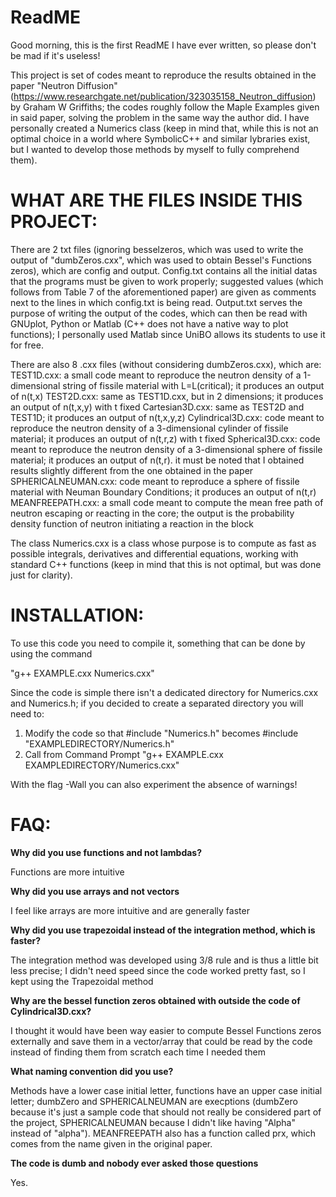 # ReadME
Good morning, this is the first ReadME I have ever written, so please don't be mad if it's useless!

This project is set of codes meant to reproduce the results obtained in the paper "Neutron Diffusion" (https://www.researchgate.net/publication/323035158_Neutron_diffusion) by Graham W Griffiths; the codes roughly follow the Maple Examples given in said paper, solving the problem in the same way the author did.
I have personally created a Numerics class (keep in mind that, while this is not an optimal choice in a world where SymbolicC++ and similar lybraries exist, but I wanted to develop those methods by myself to fully comprehend them).

# WHAT ARE THE FILES INSIDE THIS PROJECT:
There are 2 txt files (ignoring besselzeros, which was used to write the output of "dumbZeros.cxx", which was used to obtain Bessel's Functions zeros), which are config and output.
Config.txt contains all the initial datas that the programs must be given to work properly; suggested values (which follows from Table 7 of the aforementioned paper) are given as comments next to the lines in which config.txt is being read.
Output.txt serves the purpose of writing the output of the codes, which can then be read with GNUplot, Python or Matlab (C++ does not have a native way to plot functions); I personally used Matlab since UniBO allows its students to use it for free.

There are also 8 .cxx files (without considering dumbZeros.cxx), which are:
TEST1D.cxx: a small code meant to reproduce the neutron density of a 1-dimensional string of fissile material with L=L(critical); it produces an output of n(t,x)
TEST2D.cxx: same as TEST1D.cxx, but in 2 dimensions; it produces an output of n(t,x,y) with t fixed
Cartesian3D.cxx: same as TEST2D and TEST1D; it produces an output of n(t,x,y,z)
Cylindrical3D.cxx: code meant to reproduce the neutron density of a 3-dimensional cylinder of fissile material; it produces an output of n(t,r,z) with t fixed
Spherical3D.cxx: code meant to reproduce the neutron density of a 3-dimensional sphere of fissile material; it produces an output of n(t,r). it must be noted that I obtained results slightly different from the one obtained in the paper
SPHERICALNEUMAN.cxx: code meant to reproduce a sphere of fissile material with Neuman Boundary Conditions; it produces an output of n(t,r)
MEANFREEPATH.cxx: a small code meant to compute the mean free path of neutron escaping or reacting in the core; the output is the probability density function of neutron initiating a reaction in the block

The class Numerics.cxx is a class whose purpose is to compute as fast as possible integrals, derivatives and differential equations, working with standard C++ functions (keep in mind that this is not optimal, but was done just for clarity).

# INSTALLATION:
To use this code you need to compile it, something that can be done by using the command

  "g++ EXAMPLE.cxx Numerics.cxx"
 
Since the code is simple there isn't a dedicated directory for Numerics.cxx and Numerics.h; if you decided to create a separated directory you will need to:

1) Modify the code so that #include "Numerics.h" becomes #include "EXAMPLEDIRECTORY/Numerics.h"
2) Call from Command Prompt "g++ EXAMPLE.cxx EXAMPLEDIRECTORY/Numerics.cxx"

With the flag -Wall you can also experiment the absence of warnings!
# FAQ:
**Why did you use functions and not lambdas?**

Functions are more intuitive

**Why did you use arrays and not vectors**

I feel like arrays are more intuitive and are generally faster

**Why did you use trapezoidal instead of the integration method, which is faster?**

The integration method was developed using 3/8 rule and is thus a little bit less precise; I didn't need speed since the code worked pretty fast, so I kept using the Trapezoidal method

**Why are the bessel function zeros obtained with outside the code of Cylindrical3D.cxx?**

I thought it would have been way easier to compute Bessel Functions zeros externally and save them in a vector/array that could be read by the code instead of finding them from scratch each time I needed them

**What naming convention did you use?**

Methods have a lower case initial letter, functions have an upper case initial letter; dumbZero and SPHERICALNEUMAN are execptions (dumbZero because it's just a sample code that should not really be considered part of the project, SPHERICALNEUMAN because I didn't like having "Alpha" instead of "alpha"). MEANFREEPATH also has a function called prx, which comes from the name given in the original paper.

**The code is dumb and nobody ever asked those questions**

Yes.
